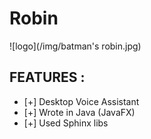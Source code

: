 # Robin

![logo](/img/batman's robin.jpg)

## FEATURES :
* [+] Desktop Voice Assistant
* [+] Wrote in Java (JavaFX)
* [+] Used Sphinx libs
